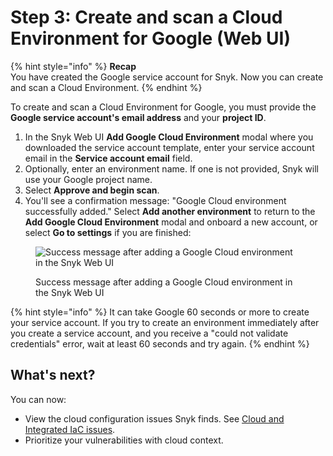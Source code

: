 # Step 3: Create and scan a Cloud Environment for Google (Web UI)

{% hint style="info" %}
**Recap**\
You have created the Google service account for Snyk. Now you can create and scan a Cloud Environment.
{% endhint %}

To create and scan a Cloud Environment for Google, you must provide the **Google service account's email address** and your **project ID**.

1. In the Snyk Web UI **Add Google Cloud Environment** modal where you downloaded the service account template, enter your service account email in the **Service account email** field.
2. Optionally, enter an environment name. If one is not provided, Snyk will use your Google project name.
3. Select **Approve and begin scan**.
4. You'll see a confirmation message: "Google Cloud environment successfully added." Select **Add another environment** to return to the **Add Google Cloud Environment** modal and onboard a new account, or select **Go to settings** if you are finished:

<figure><img src="../../../../.gitbook/assets/snyk-cloud-onboard-google-ui-success.png" alt="Success message after adding a Google Cloud environment in the Snyk Web UI"><figcaption><p>Success message after adding a Google Cloud environment in the Snyk Web UI</p></figcaption></figure>

{% hint style="info" %}
It can take Google 60 seconds or more to create your service account. If you try to create an environment immediately after you create a service account, and you receive a "could not validate credentials" error, wait at least 60 seconds and try again.
{% endhint %}

## What's next?

You can now:

* View the cloud configuration issues Snyk finds. See [Cloud and Integrated IaC issues](../../snyk-cloud-issues/).
* Prioritize your vulnerabilities with cloud context.
